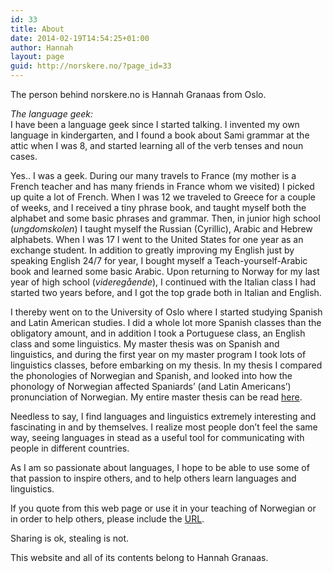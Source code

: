 ```yaml
---
id: 33
title: About
date: 2014-02-19T14:54:25+01:00
author: Hannah
layout: page
guid: http://norskere.no/?page_id=33
---
```

The person behind norskere.no is Hannah Granaas from Oslo.

_The language geek:_  
I have been a language geek since I started talking. I invented my own language in kindergarten, and I found a book about Sami grammar at the attic when I was 8, and started learning all of the verb tenses and noun cases.

Yes.. I was a geek. During our many travels to France (my mother is a French teacher and has many friends in France whom we visited) I picked up quite a lot of French. When I was 12 we traveled to Greece for a couple of weeks, and I received a tiny phrase book, and taught myself both the alphabet and some basic phrases and grammar. Then, in junior high school (_ungdomskolen_) I taught myself the Russian (Cyrillic), Arabic and Hebrew alphabets. When I was 17 I went to the United States for one year as an exchange student. In addition to greatly improving my English just by speaking English 24/7 for year, I bought myself a Teach-yourself-Arabic book and learned some basic Arabic. Upon returning to Norway for my last year of high school (_videregående_), I continued with the Italian class I had started two years before, and I got the top grade both in Italian and English.

I thereby went on to the University of Oslo where I started studying Spanish and Latin American studies. I did a whole lot more Spanish classes than the obligatory amount, and in addition I took a Portuguese class, an English class and some linguistics. My master thesis was on Spanish and linguistics, and during the first year on my master program I took lots of linguistics classes, before embarking on my thesis. In my thesis I compared the phonologies of Norwegian and Spanish, and looked into how the phonology of Norwegian affected Spaniards&#8217; (and Latin Americans&#8217;) pronunciation of Norwegian. My entire master thesis can be read [here](https://www.duo.uio.no/handle/10852/25818?locale-attribute=en).

Needless to say, I find languages and linguistics extremely interesting and fascinating in and by themselves. I realize most people don&#8217;t feel the same way, seeing languages in stead as a useful tool for communicating with people in different countries.

As I am so passionate about languages, I hope to be able to use some of that passion to inspire others, and to help others learn languages and linguistics.

If you quote from this web page or use it in your teaching of Norwegian or in order to help others, please include the [URL](http://norskere.no).

Sharing is ok, stealing is not.

This website and all of its contents belong to Hannah Granaas.